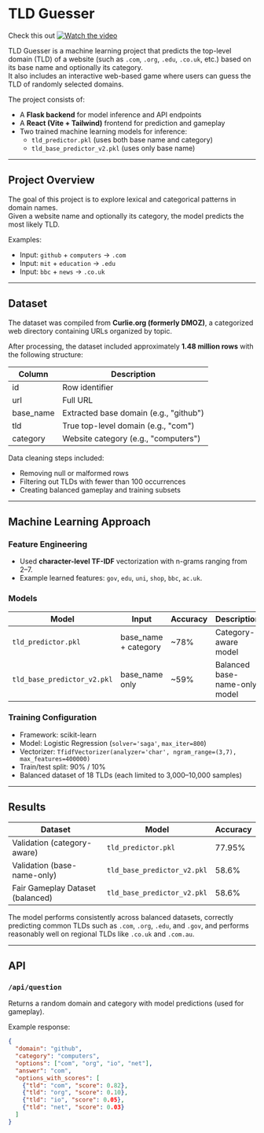 # TLD Guesser


Check this out 
[![Watch the video](https://img.youtube.com/vi/XIQxmLpuFYw/maxresdefault.jpg)](https://www.youtube.com/watch?v=XIQxmLpuFYw)

TLD Guesser is a machine learning project that predicts the top-level domain (TLD) of a website (such as `.com`, `.org`, `.edu`, `.co.uk`, etc.) based on its base name and optionally its category.  
It also includes an interactive web-based game where users can guess the TLD of randomly selected domains.

The project consists of:
- A **Flask backend** for model inference and API endpoints
- A **React (Vite + Tailwind)** frontend for prediction and gameplay
- Two trained machine learning models for inference:
  - `tld_predictor.pkl` (uses both base name and category)
  - `tld_base_predictor_v2.pkl` (uses only base name)

---

## Project Overview

The goal of this project is to explore lexical and categorical patterns in domain names.  
Given a website name and optionally its category, the model predicts the most likely TLD.

Examples:
- Input: `github` + `computers` → `.com`
- Input: `mit` + `education` → `.edu`
- Input: `bbc` + `news` → `.co.uk`

---

## Dataset

The dataset was compiled from **Curlie.org (formerly DMOZ)**, a categorized web directory containing URLs organized by topic.

After processing, the dataset included approximately **1.48 million rows** with the following structure:

| Column | Description |
|---------|--------------|
| id | Row identifier |
| url | Full URL |
| base_name | Extracted base domain (e.g., "github") |
| tld | True top-level domain (e.g., "com") |
| category | Website category (e.g., "computers") |

Data cleaning steps included:
- Removing null or malformed rows
- Filtering out TLDs with fewer than 100 occurrences
- Creating balanced gameplay and training subsets

---

## Machine Learning Approach

### Feature Engineering
- Used **character-level TF-IDF** vectorization with n-grams ranging from 2–7.
- Example learned features: `gov`, `edu`, `uni`, `shop`, `bbc`, `ac.uk`.

### Models
| Model | Input | Accuracy | Description |
|--------|--------|-----------|-------------|
| `tld_predictor.pkl` | base_name + category | ~78% | Category-aware model |
| `tld_base_predictor_v2.pkl` | base_name only | ~59% | Balanced base-name-only model |

### Training Configuration
- Framework: scikit-learn
- Model: Logistic Regression (`solver='saga'`, `max_iter=800`)
- Vectorizer: `TfidfVectorizer(analyzer='char', ngram_range=(3,7), max_features=400000)`
- Train/test split: 90% / 10%
- Balanced dataset of 18 TLDs (each limited to 3,000–10,000 samples)

---

## Results

| Dataset | Model | Accuracy |
|----------|--------|-----------|
| Validation (category-aware) | `tld_predictor.pkl` | 77.95% |
| Validation (base-name-only) | `tld_base_predictor_v2.pkl` | 58.6% |
| Fair Gameplay Dataset (balanced) | `tld_base_predictor_v2.pkl` | 58.6% |

The model performs consistently across balanced datasets, correctly predicting common TLDs such as `.com`, `.org`, `.edu`, and `.gov`, and performs reasonably well on regional TLDs like `.co.uk` and `.com.au`.

---

## API

### `/api/question`
Returns a random domain and category with model predictions (used for gameplay).

Example response:
```json
{
  "domain": "github",
  "category": "computers",
  "options": ["com", "org", "io", "net"],
  "answer": "com",
  "options_with_scores": [
    {"tld": "com", "score": 0.82},
    {"tld": "org", "score": 0.10},
    {"tld": "io", "score": 0.05},
    {"tld": "net", "score": 0.03}
  ]
}
